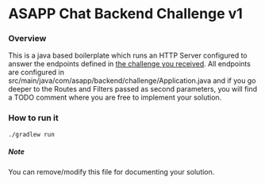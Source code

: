# ASAPP Chat Backend Challenge v1
### Overview
This is a java based boilerplate which runs an HTTP Server configured to answer the endpoints defined in
[the challenge you received](https://backend-challenge.asapp.engineering/).
All endpoints are configured in src/main/java/com/asapp/backend/challenge/Application.java and if you go deeper to the
Routes and Filters passed as second parameters, you will find a TODO comment where you are free to implement your solution.

### How to run it
```
./gradlew run
```


##### Note
You can remove/modify this file for documenting your solution.

